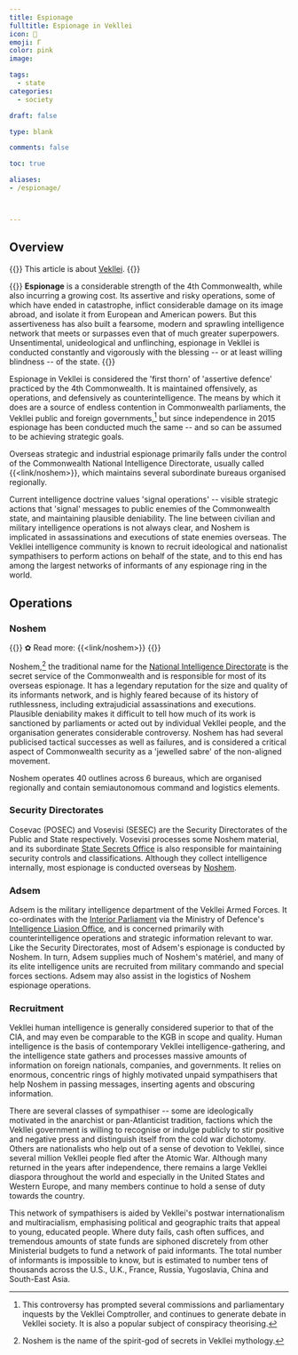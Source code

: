 ```yaml
---
title: Espionage
fulltitle: Espionage in Vekllei
icon: 🔎
emoji: Γ
color: pink
image:

tags:
  - state
categories:
  - society

draft: false

type: blank

comments: false

toc: true

aliases:
- /espionage/



---
```


## Overview

{{<note series>}}
 This article is about [Vekllei](/intro/#what-is-vekllei).
{{</note>}}

{{<note panel>}}
**Espionage** is a considerable strength of the 4th Commonwealth, while also incurring a growing cost. Its assertive and risky operations, some of which have ended in catastrophe, inflict considerable damage on its image abroad, and isolate it from European and American powers. But this assertiveness has also built a fearsome, modern and sprawling intelligence network that meets or surpasses even that of much greater superpowers. Unsentimental, unideological and unflinching, espionage in Vekllei is conducted constantly and vigorously with the blessing -- or at least willing blindness -- of the state.
{{</note>}}

Espionage in Vekllei is considered the 'first thorn' of 'assertive defence' practiced by the 4th Commonwealth. It is maintained offensively, as operations, and defensively as counterintelligence. The means by which it does are a source of endless contention in Commonwealth parliaments, the Vekllei public and foreign governments,[^1] but since independence in 2015 espionage has been conducted much the same -- and so can be assumed to be achieving strategic goals.

Overseas strategic and industrial espionage primarily falls under the control of the Commonwealth National Intelligence Directorate, usually called {{<link/noshem>}}, which maintains several subordinate bureaus organised regionally.

Current intelligence doctrine values 'signal operations' -- visible strategic actions that 'signal' messages to public enemies of the Commonwealth state, and maintaining plausible deniability. The line between civilian and military intelligence operations is not always clear, and Noshem is implicated in assassinations and executions of state enemies overseas. The Vekllei intelligence community is known to recruit ideological and nationalist sympathisers to perform actions on behalf of the state, and to this end has among the largest networks of informants of any espionage ring in the world.

## Operations

### Noshem

{{<note link>}}
✿ Read more: {{<link/noshem>}}
{{</note>}}

Noshem,[^2] the traditional name for the [National Intelligence Directorate](/factbook/society/state/government/commonwealth/security/#national-intelligence-directorate) is the secret service of the Commonwealth and is responsible for most of its overseas espionage. It has a legendary reputation for the size and quality of its informants network, and is highly feared because of its history of ruthlessness, including extrajudicial assassinations and executions. Plausible deniability makes it difficult to tell how much of its work is sanctioned by parliaments or acted out by individual Vekllei people, and the organisation generates considerable controversy. Noshem has had several publicised tactical successes as well as failures, and is considered a critical aspect of Commonwealth security as a 'jewelled sabre' of the non-aligned movement.

Noshem operates 40 outlines across 6 bureaus, which are organised regionally and contain semiautonomous command and logistics elements.

### Security Directorates

Cosevac (POSEC) and Vosevisi (SESEC) are the Security Directorates of the Public and State respectively. Vosevisi processes some Noshem material, and its subordinate [State Secrets Office](/factbook/society/state/government/commonwealth/security/#state-secrets-office) is also responsible for maintaining security controls and classifications. Although they collect intelligence internally, most espionage is conducted overseas by [Noshem](#noshem).

### Adsem

Adsem is the military intelligence department of the Vekllei Armed Forces. It co-ordinates with the [Interior Parliament](/factbook/society/state/government/interior/) via the Ministry of Defence's [Intelligence Liasion Office](/factbook/society/state/government/interior/defence/#intelligence-liaison-office), and is concerned primarily with counterintelligence operations and strategic information relevant to war. Like the Security Directorates, most of Adsem's espionage is conducted by Noshem. In turn, Adsem supplies much of Noshem's matériel, and many of its elite intelligence units are recruited from military commando and special forces sections. Adsem may also assist in the logistics of Noshem espionage operations.

### Recruitment

Vekllei human intelligence is generally considered superior to that of the CIA, and may even be comparable to the KGB in scope and quality. Human intelligence is the basis of contemporary Vekllei intelligence-gathering, and the intelligence state gathers and processes massive amounts of information on foreign nationals, companies, and governments. It relies on enormous, concentric rings of highly motivated unpaid sympathisers that help Noshem in passing messages, inserting agents and obscuring information.

There are several classes of sympathiser -- some are ideologically motivated in the anarchist or pan-Atlanticist tradition, factions which the Vekllei government is willing to recognise or indulge publicly to stir positive and negative press and distinguish itself from the cold war dichotomy. Others are nationalists who help out of a sense of devotion to Vekllei, since several million Vekllei people fled after the Atomic War. Although many returned in the years after independence, there remains a large Vekllei diaspora throughout the world and especially in the United States and Western Europe, and many members continue to hold a sense of duty towards the country.

This network of sympathisers is aided by Vekllei's postwar internationalism and multiracialism, emphasising political and geographic traits that appeal to young, educated people. Where duty fails, cash often suffices, and tremendous amounts of state funds are siphoned discretely from other Ministerial budgets to fund a network of paid informants. The total number of informants is impossible to know, but is estimated to number tens of thousands across the U.S., U.K., France, Russia, Yugoslavia, China and South-East Asia.

[^1]: This controversy has prompted several commissions and parliamentary inquests by the Vekllei Comptroller, and continues to generate debate in Vekllei society. It is also a popular subject of conspiracy theorising.
[^2]: Noshem is the name of the spirit-god of secrets in Vekllei mythology.
